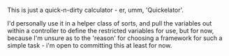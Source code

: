 This is just a quick-n-dirty calculator - er, umm, 'Quickelator'.

I'd personally use it in a helper class of sorts, and pull the variables out within a controller to define the restricted variables for use, but for now, because I'm unsure as to the 'reason' for choosing a framework for such a simple task - i'm open to committing this at least for now.

